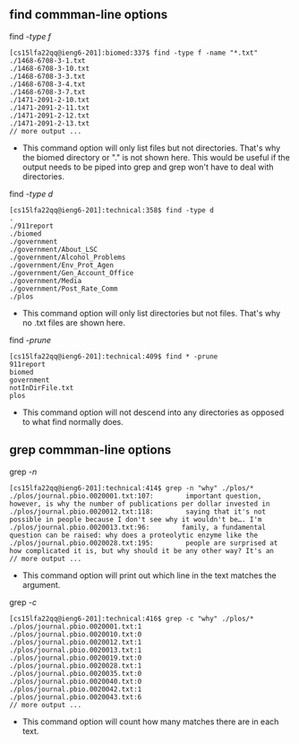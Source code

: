 ## find commman-line options
find *-type f*
```
[cs15lfa22qq@ieng6-201]:biomed:337$ find -type f -name "*.txt"
./1468-6708-3-1.txt
./1468-6708-3-10.txt
./1468-6708-3-3.txt
./1468-6708-3-4.txt
./1468-6708-3-7.txt
./1471-2091-2-10.txt
./1471-2091-2-11.txt
./1471-2091-2-12.txt
./1471-2091-2-13.txt
// more output ...
```
* This command option will only list files but not directories. That's why the biomed directory or "." is not shown here. This would be useful if the output needs to be piped into grep and grep won't have to deal with directories.

find *-type d*
```
[cs15lfa22qq@ieng6-201]:technical:358$ find -type d
.
./911report
./biomed
./government
./government/About_LSC
./government/Alcohol_Problems
./government/Env_Prot_Agen
./government/Gen_Account_Office
./government/Media
./government/Post_Rate_Comm
./plos
```

* This command option will only list directories but not files. That's why no .txt files are shown here.

find *-prune*
```
[cs15lfa22qq@ieng6-201]:technical:409$ find * -prune
911report
biomed
government
notInDirFile.txt
plos
```

* This command option will not descend into any directories as opposed to what find normally does.

## grep commman-line options
grep *-n*
```
[cs15lfa22qq@ieng6-201]:technical:414$ grep -n "why" ./plos/*
./plos/journal.pbio.0020001.txt:107:        important question, however, is why the number of publications per dollar invested in   
./plos/journal.pbio.0020012.txt:118:        saying that it's not possible in people because I don't see why it wouldn't be…. I'm    
./plos/journal.pbio.0020013.txt:96:        family, a fundamental question can be raised: why does a proteolytic enzyme like the     
./plos/journal.pbio.0020028.txt:195:        people are surprised at how complicated it is, but why should it be any other way? It's an
// more output ...
```
* This command option will print out which line in the text matches the argument.

grep *-c*
```
[cs15lfa22qq@ieng6-201]:technical:416$ grep -c "why" ./plos/*
./plos/journal.pbio.0020001.txt:1
./plos/journal.pbio.0020010.txt:0
./plos/journal.pbio.0020012.txt:1
./plos/journal.pbio.0020013.txt:1
./plos/journal.pbio.0020019.txt:0
./plos/journal.pbio.0020028.txt:1
./plos/journal.pbio.0020035.txt:0
./plos/journal.pbio.0020040.txt:0
./plos/journal.pbio.0020042.txt:1
./plos/journal.pbio.0020043.txt:6
// more output ...
```

* This command option will count how many matches there are in each text.